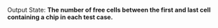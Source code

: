 Output State: **The number of free cells between the first and last cell containing a chip in each test case.**